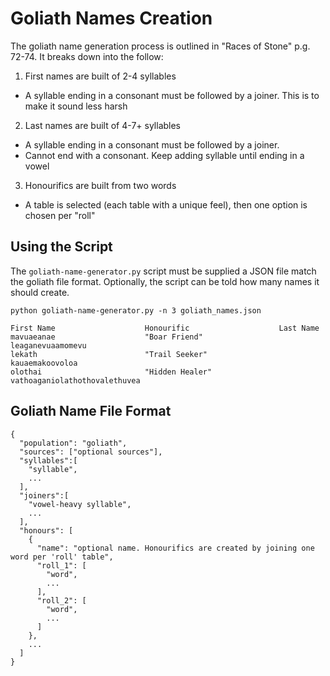 # Goliath Names Creation

The goliath name generation process is outlined in "Races of Stone" p.g. 72-74. It breaks down into the follow:
1. First names are built of 2-4 syllables
  - A syllable ending in a consonant must be followed by a joiner. This is to make it sound less harsh
2. Last names are built of 4-7+ syllables
  - A syllable ending in a consonant must be followed by a joiner.
  - Cannot end with a consonant. Keep adding syllable until ending in a vowel
3. Honourifics are built from two words
  - A table is selected (each table with a unique feel), then one option is chosen per "roll"

## Using the Script

The `goliath-name-generator.py` script must be supplied a JSON file match the goliath file format. Optionally, the script can be told how many names it should create.

```
python goliath-name-generator.py -n 3 goliath_names.json 

First Name                    Honourific                    Last Name                     
mavuaeanae                    "Boar Friend"                 leaganevuaamomevu             
lekath                        "Trail Seeker"                kauaemakoovoloa               
olothai                       "Hidden Healer"               vathoaganiolathothovalethuvea
```

## Goliath Name File Format


```
{
  "population": "goliath",
  "sources": ["optional sources"],
  "syllables":[
    "syllable",
    ...
  ],
  "joiners":[
    "vowel-heavy syllable",
    ...
  ],
  "honours": [
    {
      "name": "optional name. Honourifics are created by joining one word per 'roll' table",
      "roll_1": [
        "word",
        ...
      ],
      "roll_2": [
        "word",
        ...
      ]
    },
    ...
  ]
}
```
